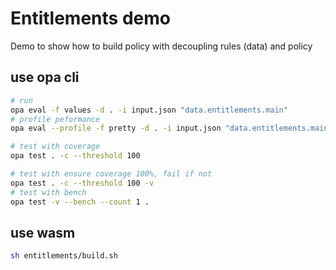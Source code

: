 # Entitlements demo

Demo to show how to build policy with decoupling rules (data) and policy

## use opa cli

```sh
# run
opa eval -f values -d . -i input.json "data.entitlements.main"
# profile peformance
opa eval --profile -f pretty -d . -i input.json "data.entitlements.main"

# test with coverage
opa test . -c --threshold 100

# test with ensure coverage 100%, fail if not
opa test . -c --threshold 100 -v
# test with bench
opa test -v --bench --count 1 .
```

## use wasm

```sh
sh entitlements/build.sh
```
